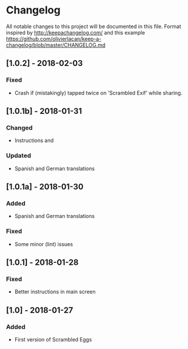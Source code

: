 # Changelog
All notable changes to this project will be documented in this file. Format inspired by http://keepachangelog.com/ and this example https://github.com/olivierlacan/keep-a-changelog/blob/master/CHANGELOG.md

## [1.0.2] - 2018-02-03

### Fixed

- Crash if (mistakingly) tapped twice on 'Scrambled Exif' while sharing.


## [1.0.1b] - 2018-01-31

### Changed

- Instructions and

### Updated

- Spanish and German translations

## [1.0.1a] - 2018-01-30

### Added

- Spanish and German translations

### Fixed

- Some minor (lint) issues

## [1.0.1] - 2018-01-28

### Fixed

- Better instructions in main screen

## [1.0] - 2018-01-27

### Added

- First version of Scrambled Eggs
